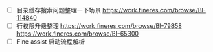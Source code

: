 - [ ]  目录缓存搜索问题整理一下场景 https://work.fineres.com/browse/BI-114840
- [ ] 行权限升级整理 https://work.fineres.com/browse/BI-79858 https://work.fineres.com/browse/BI-65300
- [ ] Fine assist 启动流程解析
